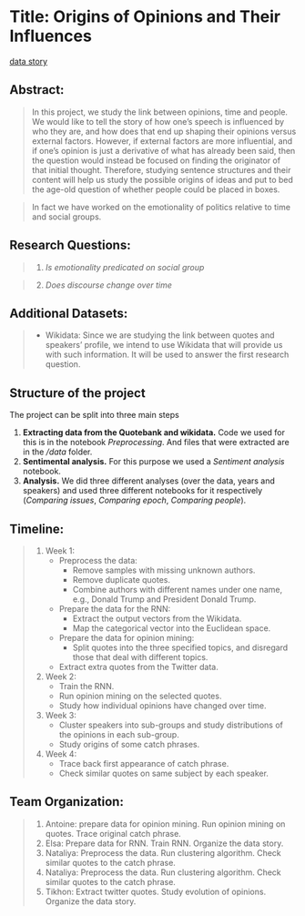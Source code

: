 
# Title: Origins of Opinions and Their Influences
[data story](https://antebachmann.github.io/Emotiolitics/)



## Abstract:

> In this project, we study the link between opinions, time and people. We would like to tell the story of how one’s speech is influenced by who they are, and how does that end up shaping their opinions versus external factors. However, if external factors are more influential, and if one’s opinion is just a derivative of what has already been said, then the question would instead be focused on finding the originator of that initial thought. Therefore, studying sentence structures and their content will help us study the possible origins of ideas and put to bed the age-old question of whether people could be placed in boxes.

> In fact we have worked on the emotionality of politics relative to time and social groups.

## Research Questions:

> 1.	*Is emotionality predicated on social group*

> 2.	*Does discourse change over time*  



## Additional Datasets:
> -	Wikidata: Since we are studying the link between quotes and speakers’ profile, we intend to use Wikidata that will provide us with such information. It will be used to answer the first research question.

## Structure of the project
The project can be split into three main steps
1. **Extracting data from the Quotebank and wikidata.** Code we used for this is in the notebook *Preprocessing*. And files that were extracted are in the */data* folder.
2. **Sentimental analysis.** For this purpose we used a *Sentiment analysis* notebook.
3. **Analysis.** We did three different analyses (over the data, years and speakers) and used three different notebooks for it respectively (*Comparing issues*, *Comparing epoch*, *Comparing people*).


## Timeline:

>1.	Week 1:
>    * Preprocess the data:
>         * Remove samples with missing unknown authors.
>         * Remove duplicate quotes.
>         *	Combine authors with different names under one name, e.g., Donald Trump and President Donald Trump.
>    * Prepare the data for the RNN:
>         *	Extract the output vectors from the Wikidata.
>         *	Map the categorical vector into the Euclidean space.
>    * Prepare the data for opinion mining:
>         *	Split quotes into the three specified topics, and disregard those that deal with different topics.  
>    *	Extract extra quotes from the Twitter data.
>2.	Week 2:
>    *	Train the RNN.
>    *	Run opinion mining on the selected quotes.
>    *	Study how individual opinions have changed over time.
>3.	Week 3:  
>    *	Cluster speakers into sub-groups and study distributions of the opinions in each sub-group.
>    *	Study origins of some catch phrases.
>4.	Week 4:
>    *   Trace back first appearance of catch phrase.
>    *   Check similar quotes on same subject by each speaker.



## Team Organization:

> 1.	Antoine: prepare data for opinion mining. Run opinion mining on quotes. Trace original catch phrase.
> 2.	Elsa: Prepare data for RNN. Train RNN. Organize the data story.
> 3.	Nataliya: Preprocess the data. Run clustering algorithm. Check similar quotes to the catch phrase.
> 3.	Nataliya: Preprocess the data. Run clustering algorithm. Check similar quotes to the catch phrase.
> 4.	Tikhon: Extract twitter quotes. Study evolution of opinions. Organize the data story.

